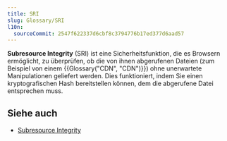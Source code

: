 ```yaml
---
title: SRI
slug: Glossary/SRI
l10n:
  sourceCommit: 2547f622337d6cbf8c3794776b17ed377d6aad57
---
```


**Subresource Integrity** (SRI) ist eine Sicherheitsfunktion, die es Browsern ermöglicht, zu überprüfen, ob die von ihnen abgerufenen Dateien (zum Beispiel von einem {{Glossary("CDN", "CDN")}}) ohne unerwartete Manipulationen geliefert werden. Dies funktioniert, indem Sie einen kryptografischen Hash bereitstellen können, dem die abgerufene Datei entsprechen muss.

## Siehe auch

- [Subresource Integrity](/de/docs/Web/Security/Subresource_Integrity)
